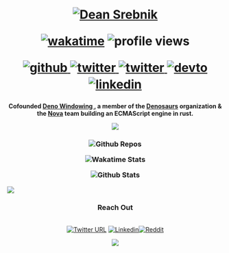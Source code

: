 <h1 align="center">

  [![Dean Srebnik](https://readme-typing-svg.demolab.com?font=JetBrains+Mono&weight=500&pause=1000&color=597FF7&center=true&vCenter=true&random=true&width=435&lines=%3E+Hi+I'm+Dean+Srebnik)](https://git.io/typing-svg)
  
  [![wakatime](https://wakatime.com/badge/user/025619fe-113f-4502-b25f-68160ed57cc1.svg)](https://wakatime.com/@025619fe-113f-4502-b25f-68160ed57cc1)
  ![profile views](https://komarev.com/ghpvc/?username=load1n9)

  <a href="https://github.com/load1n9" target="_blank">
    <img src=https://img.shields.io/badge/github-%2324292e.svg?&style=for-the-badge&logo=github&logoColor=white alt=github style="margin-bottom: 5px;" />
  </a>
  <a href="https://bsky.app/profile/loading.trynova.dev" target="_blank">
    <img src=https://img.shields.io/badge/Bluesky-0285FF?style=for-the-badge&logo=Bluesky&logoColor=white alt=twitter style="margin-bottom: 5px;" />
  </a>
  <a href="https://twitter.com/1oad1n9" target="_blank">
    <img src=https://img.shields.io/badge/twitter-%2300acee.svg?&style=for-the-badge&logo=twitter&logoColor=white alt=twitter style="margin-bottom: 5px;" />
  </a>
  <a href="https://dev.to/load1n9" target="_blank">
    <img src=https://img.shields.io/badge/dev.to-%2308090A.svg?&style=for-the-badge&logo=dev.to&logoColor=white alt=devto style="margin-bottom: 5px;" />
  </a>
  <a href="https://linkedin.com/in/dean-srebnik-80891022b" target="_blank">
    <img src=https://img.shields.io/badge/linkedin-%231E77B5.svg?&style=for-the-badge&logo=linkedin&logoColor=white alt=linkedin style="margin-bottom: 5px;" />
  </a>  
</h1>

<h4 align="center">
 Cofounded <a href="https://github.com/deno-windowing">Deno Windowing </a>, a member of the <a href="https://github.com/denosaurs">Denosaurs</a> organization & the <a href="https://github.com/trynova">Nova</a> team building an ECMAScript engine in rust.
  
  ![](https://user-images.githubusercontent.com/74038190/212284115-f47cd8ff-2ffb-4b04-b5bf-4d1c14c0247f.gif)
</h4>

<h3 align="center">  
  
![Github Repos](https://loading-readme.web.val.run/?name=load1n9)

![Wakatime Stats](https://loading-waka.web.val.run/chart)

![Github Stats](https://github-readme-stats.vercel.app/api?username=load1n9&show_icons=true&theme=synthwave&count_private=true)

</h3>

<img src="https://user-images.githubusercontent.com/73097560/115834477-dbab4500-a447-11eb-908a-139a6edaec5c.gif">

<br/>  
<div align="center">
<h3 style="margin-bottom: 2em;">Reach Out</h3>

[![Twitter URL](https://img.shields.io/badge/Twitter-1DA1F2?style=for-the-badge&logo=twitter&logoColor=white)](https://twitter.com/1oad1n9)
[![Linkedin](https://img.shields.io/badge/LinkedIn-0077B5?style=for-the-badge&logo=linkedin&logoColor=white)](https://www.linkedin.com/in/dean-srebnik-80891022b)[![Reddit](https://img.shields.io/badge/Reddit-FF4500?style=for-the-badge&logo=reddit&logoColor=white)](https://www.reddit.com/user/--loading000--/)
</div>
<p align="center">
  <img src="https://capsule-render.vercel.app/api?type=waving&color=timeGradient&height=65&section=footer"/>
</p>

